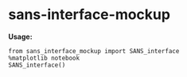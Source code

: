 # sans-interface-mockup

**Usage:**

```
from sans_interface_mockup import SANS_interface
%matplotlib notebook
SANS_interface()
```
